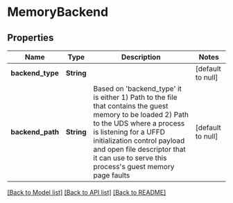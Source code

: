 # MemoryBackend

## Properties
Name | Type | Description | Notes
------------ | ------------- | ------------- | -------------
**backend_type** | **String** |  | [default to null]
**backend_path** | **String** | Based on &#39;backend_type&#39; it is either 1) Path to the file that contains the guest memory to be loaded 2) Path to the UDS where a process is listening for a UFFD initialization control payload and open file descriptor that it can use to serve this process&#39;s guest memory page faults | [default to null]

[[Back to Model list]](../README.md#documentation-for-models) [[Back to API list]](../README.md#documentation-for-api-endpoints) [[Back to README]](../README.md)


